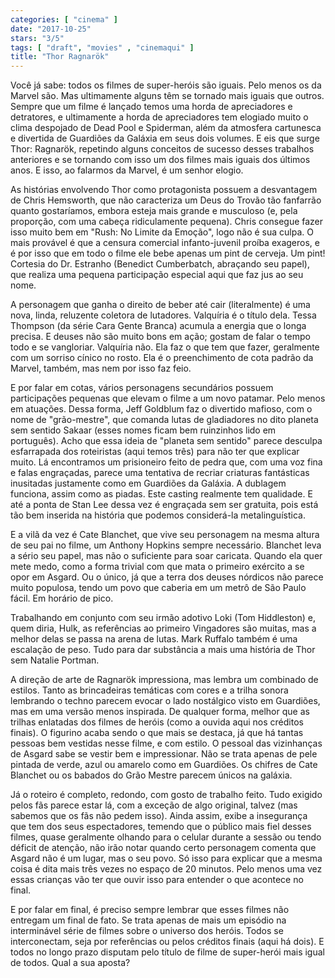 ```yaml
---
categories: [ "cinema" ]
date: "2017-10-25"
stars: "3/5"
tags: [ "draft", "movies" , "cinemaqui" ]
title: "Thor Ragnarök"
---
```

Você já sabe: todos os filmes de super-heróis são iguais. Pelo menos
os da Marvel são. Mas ultimamente alguns têm se tornado mais iguais que
outros. Sempre que um filme é lançado temos uma horda de apreciadores
e detratores, e ultimamente a horda de apreciadores tem elogiado muito o
clima despojado de Dead Pool e Spiderman, além da atmosfera cartunesca
e divertida de Guardiões da Galáxia em seus dois volumes. E eis que
surge Thor: Ragnarök, repetindo alguns conceitos de sucesso desses
trabalhos anteriores e se tornando com isso um dos filmes mais iguais
dos últimos anos. E isso, ao falarmos da Marvel, é um senhor elogio.

As histórias envolvendo Thor como protagonista possuem a desvantagem de
Chris Hemsworth, que não caracteriza um Deus do Trovão tão fanfarrão
quanto gostaríamos, embora esteja mais grande e musculoso (e, pela
proporção, com uma cabeça ridiculamente pequena). Chris consegue
fazer isso muito bem em "Rush: No Limite da Emoção", logo não é
sua culpa. O mais provável é que a censura comercial infanto-juvenil
proíba exageros, e é por isso que em todo o filme ele bebe apenas um
pint de cerveja. Um pint! Cortesia do Dr. Estranho (Benedict Cumberbatch,
abraçando seu papel), que realiza uma pequena participação especial
aqui que faz jus ao seu nome.

A personagem que ganha o direito de beber até cair (literalmente) é
uma nova, linda, reluzente coletora de lutadores. Valquíria é o título
dela. Tessa Thompson (da série Cara Gente Branca) acumula a energia que o
longa precisa. E deuses não são muito bons em ação; gostam de falar o
tempo todo e se vangloriar. Valquíria não. Ela faz o que tem que fazer,
geralmente com um sorriso cínico no rosto. Ela é o preenchimento de
cota padrão da Marvel, também, mas nem por isso faz feio.

E por falar em cotas, vários personagens secundários possuem
participações pequenas que elevam o filme a um novo patamar. Pelo
menos em atuações. Dessa forma, Jeff Goldblum faz o divertido mafioso,
com o nome de "grão-mestre", que comanda lutas de gladiadores no dito
planeta sem sentido Sakaar (esses nomes ficam bem ruinzinhos lido em
português). Acho que essa ideia de "planeta sem sentido" parece desculpa
esfarrapada dos roteiristas (aqui temos três) para não ter que explicar
muito. Lá encontramos um prisioneiro feito de pedra que, com uma voz
fina e falas engraçadas, parece uma tentativa de recriar criaturas
fantásticas inusitadas justamente como em Guardiões da Galáxia. A
dublagem funciona, assim como as piadas. Este casting realmente tem
qualidade. E até a ponta de Stan Lee dessa vez é engraçada sem
ser gratuita, pois está tão bem inserida na história que podemos
considerá-la metalinguística.

E a vilã da vez é Cate Blanchet, que vive seu personagem na mesma altura
de seu pai no filme, um Anthony Hopkins sempre necessário. Blanchet leva
a sério seu papel, mas não o suficiente para soar caricata. Quando ela
quer mete medo, como a forma trivial com que mata o primeiro exército
a se opor em Asgard. Ou o único, já que a terra dos deuses nórdicos
não parece muito populosa, tendo um povo que caberia em um metrô de
São Paulo fácil. Em horário de pico.

Trabalhando em conjunto com seu irmão adotivo Loki (Tom Hiddleston) e,
quem diria, Hulk, as referências ao primeiro Vingadores são muitas,
mas a melhor delas se passa na arena de lutas. Mark Ruffalo também é
uma escalação de peso. Tudo para dar substância a mais uma história
de Thor sem Natalie Portman.

A direção de arte de Ragnarök impressiona, mas lembra um combinado
de estilos. Tanto as brincadeiras temáticas com cores e a trilha sonora
lembrando o techno parecem evocar o lado nostálgico visto em Guardiões,
mas em uma versão menos inspirada. De qualquer forma, melhor que as
trilhas enlatadas dos filmes de heróis (como a ouvida aqui nos créditos
finais). O figurino acaba sendo o que mais se destaca, já que há tantas
pessoas bem vestidas nesse filme, e com estilo. O pessoal das vizinhanças
de Asgard sabe se vestir bem e impressionar. Não se trata apenas de pele
pintada de verde, azul ou amarelo como em Guardiões. Os chifres de Cate
Blanchet ou os babados do Grão Mestre parecem únicos na galáxia.

Já o roteiro é completo, redondo, com gosto de trabalho feito. Tudo
exigido pelos fãs parece estar lá, com a exceção de algo original,
talvez (mas sabemos que os fãs não pedem isso). Ainda assim, exibe a
insegurança que tem dos seus espectadores, temendo que o público mais
fiel desses filmes, quase geralmente olhando para o celular durante a
sessão ou tendo déficit de atenção, não irão notar quando certo
personagem comenta que Asgard não é um lugar, mas o seu povo. Só isso
para explicar que a mesma coisa é dita mais três vezes no espaço de
20 minutos. Pelo menos uma vez essas crianças vão ter que ouvir isso
para entender o que acontece no final.

E por falar em final, é preciso sempre lembrar que esses filmes não
entregam um final de fato. Se trata apenas de mais um episódio na
interminável série de filmes sobre o universo dos heróis. Todos se
interconectam, seja por referências ou pelos créditos finais (aqui
há dois). E todos no longo prazo disputam pelo título de filme de
super-herói mais igual de todos. Qual a sua aposta?

